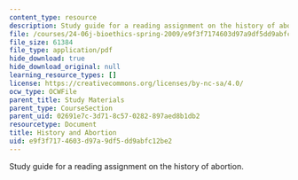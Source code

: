 ```yaml
---
content_type: resource
description: Study guide for a reading assignment on the history of abortion.
file: /courses/24-06j-bioethics-spring-2009/e9f3f7174603d97a9df5dd9abfc12be2_MIT24_06Js09_study09.pdf
file_size: 61384
file_type: application/pdf
hide_download: true
hide_download_original: null
learning_resource_types: []
license: https://creativecommons.org/licenses/by-nc-sa/4.0/
ocw_type: OCWFile
parent_title: Study Materials
parent_type: CourseSection
parent_uid: 02691e7c-3d71-8c57-0282-897aed8b1db2
resourcetype: Document
title: History and Abortion
uid: e9f3f717-4603-d97a-9df5-dd9abfc12be2
---
```

Study guide for a reading assignment on the history of abortion.